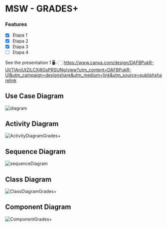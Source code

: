 # MSW - GRADES+

### Features 

- [x] Etapa 1
- [x] Etapa 2
- [x] Etapa 3
- [ ] Etapa 4

See the presentation 1
🖥👉🏻 https://www.canva.com/design/DAFBPukR-UI/TlAniUtZiLCXi6GsPRSUNg/view?utm_content=DAFBPukR-UI&utm_campaign=designshare&utm_medium=link&utm_source=publishsharelink

## Use Case Diagram
![diagram](https://user-images.githubusercontent.com/91732850/179424660-f4744d22-67e7-47cb-830e-771b9aba3dea.png)


## Activity Diagram
![ActivityDiagramGrades+](https://user-images.githubusercontent.com/91732850/179424640-a7d5da6d-f481-4e67-9e86-1212c3861003.png)


## Sequence Diagram 
![sequenceDiagram](https://user-images.githubusercontent.com/91732850/179514149-8267b70c-a07d-45cd-a45f-c8e27fef88e1.png)


## Class Diagram
![ClassDiagramGrades+](https://user-images.githubusercontent.com/91732850/179424625-5f039e30-322f-48c3-b6b7-30ea4b3b8126.png)


## Component Diagram
![ComponentGrades+](https://user-images.githubusercontent.com/91732850/179424642-1933ab75-347b-40f5-a924-1be9ee63362d.png)
